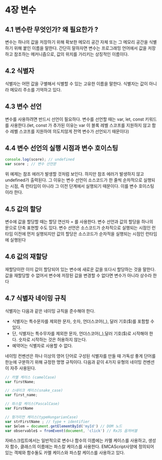 # 4장 변수

## 4.1 변수란 무엇인가? 왜 필요한가 ?

변수는 하나의 값을 저장하기 위해 확보한 메모리 공간 자체 또는 그 메모리 공간을 식별하기 위해 붙인 이름을 말한다. 간단히 말하자면 변수는 프로그래밍 언어에서 값을 저장하고 참조하는 메커니즘으로, 값의 위치를 가리키는 상징적인 이름이다.


## 4.2 식별자

식별자는 어떤 값을 구별해서 식별할 수 있는 고유한 이름을 말한다.
식별자는 값이 아니라 메모리 주소를 기억하고 있다.

## 4.3 변수 선언

변수를 사용하려면 반드시 선언이 필요하다. 변수를 선언할 때는 var, let, const 키워드를 사용한다.(let, const 가 추가된 이유는 var 이 블록 레벨 스코프를 지원하지 않고 함수 레벨 스코프를 지원하여 의도치않게 전역 변수가 선언되기 때문이다)

## 4.4 변수 선언의 실행 시점과 변수 호이스팅

```jsx
console.log(score); // undefined
var score ; // 변수 선언문
```

위 예제는 참조 에러가 발생할 것처럼 보인다. 하지만 참조 에러가 발생하지 않고 undefined가 출력된다. 그 이유는 변수 선언이 소스코드가 한 줄씩 순차적으로 실행되는 시점, 즉 런타임이 아니라 그 이전 단계에서 실행되기 때문이다. 이를 변수 호이스팅이라 한다.


## 4.5 값의 할당

변수에 값을 할당할 때는 할당 연산자 = 를 사용한다. 변수 선언과 값의 할당을 하나의 문으로 단축 표현할 수도 있다. 변수 선언은 소스코드가 순차적으로 실행되는 시점인 런타임 이전에 먼저 실행되지만 값의 할당은 소스코드가 순차적을 실행되는 시점인 런타임에 실행된다

## 4.6 값의 재할당

재할당이란 이미 값이 할당되어 있는 변수에 새로운 값을 또다시 할당하는 것을 말한다.값을 재할당할 수 없어서 변수에 저장된 값을 변경할 수 없다면 변수가 아니라 상수라 한다

## 4.7 식별자 네이밍 규칙

식별자는 다음과 같은 네이밍 규칙을 준수해야 한다.

-   식별자는 특수문자를 제외한 문자, 숫자, 언더스코어(\_), 달러 기호($)를 포함할 수 있다.
-   단, 식별자는 특수무자를 제외한 문자, 언더스코어(\_),달러 기호($)로 시작해야 한다. 숫자로 시작하는 것은 허용하지 않는다.
-   예약어는 식별자로 사용할 수 없다.

네이밍 컨벤션은 하나 이상의 영어 단어로 구성된 식별자를 만들 때 가독성 좋게 단어를  한눈에 구분하기 위해 규정한 명명 규칙이다. 다음과 같이 4가지 유형의 네이밍 컨벤션이 자주 사용된다.

```jsx
// 카멜 케이스 (camelCase)
var firstName;

// 스네이크 케이스(snake_case)
var first_name;

// 파스칼 케이스(PascalCase)
var FirstName

// 헝가리언 케이스(typeHungarianCase)
var strFirstName ; // type + identifier
var $elem = document.getElememtById('myId') // DOM 노드
var observable$ = fromEvent(document, 'click') // RxJS 옵져버블
```

자바스크립트에서는 일반적으로 변수나 함수의 이름에는 카멜 케이스를 사용하고, 생성자 함수, 클래스의 이름에는 파스칼 케이스를 사용한다. EMCAScript사양에 정의되어 있는 객체와 함수둘도 카멜 케이스와 파스칼 케이스를 사용하고 있다.